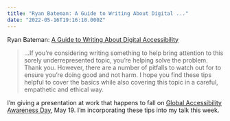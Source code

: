 ```yaml
---
title: "Ryan Bateman: A Guide to Writing About Digital ..."
date: "2022-05-16T19:16:10.000Z"
---
```


Ryan Bateman: [A Guide to Writing About Digital Accessibility](https://www.deque.com/blog/a-guide-to-writing-about-digital-accessibility/)

> …If you’re considering writing something to help bring attention to this sorely underrepresented topic, you’re helping solve the problem. Thank you. However, there are a number of pitfalls to watch out for to ensure you’re doing good and not harm. I hope you find these tips helpful to cover the basics while also covering this topic in a careful, empathetic and ethical way.

I’m giving a presentation at work that happens to fall on [Global Accessibility Awareness Day](https://accessibility.day/), May 19. I’m incorporating these tips into my talk this week.
